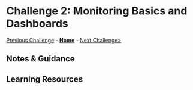 # Challenge 2: Monitoring Basics and Dashboards

[Previous Challenge](./01-Alerts-Activity-Logs-And-Service-Health.md) - **[Home](../README.md)** - [Next Challenge>](./03-Azure-Monitor-For-Applications.md)

## Notes & Guidance

## Learning Resources
